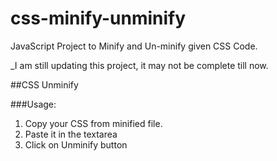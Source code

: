 # css-minify-unminify
JavaScript Project to Minify and Un-minify given CSS Code.

_I am still updating this project, it may not be complete till now.

##CSS Unminify

###Usage:

1. Copy your CSS from minified file.
2. Paste it in the textarea
3. Click on Unminify button

